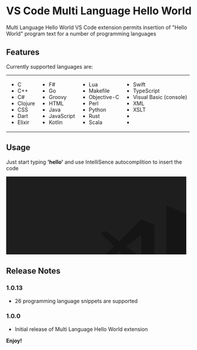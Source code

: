 # VS Code Multi Language Hello World

Multi Language Hello World VS Code extension permits insertion of "Hello World"
program text for a number of programming languages

## Features

Currently supported languages are:

<table><tr><td>

- C
- C++
- C#
- Clojure
- CSS
- Dart
- Elixir

</td>
<td>

- F#
- Go
- Groovy
- HTML
- Java
- JavaScript
- Kotlin

</td>
<td>

- Lua
- Makefile
- Objective-C
- Perl
- Python
- Rust
- Scala


</td>
<td>

- Swift
- TypeScript
- Visual Basic (console)
- XML
- XSLT
-
-

</td>
</tr>
</table>

## Usage
Just start typing **'hello'** and use IntelliSence autocomplition to insert the code

![alt text](example.gif) 

## Release Notes

### 1.0.13

- 26 programming language snippets are supported

### 1.0.0

- Initial release of Multi Language Hello World extension

**Enjoy!**
